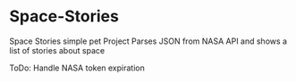 # Space-Stories

Space Stories simple pet Project
Parses JSON from NASA API and shows a list of stories about space

ToDo: Handle NASA token expiration
